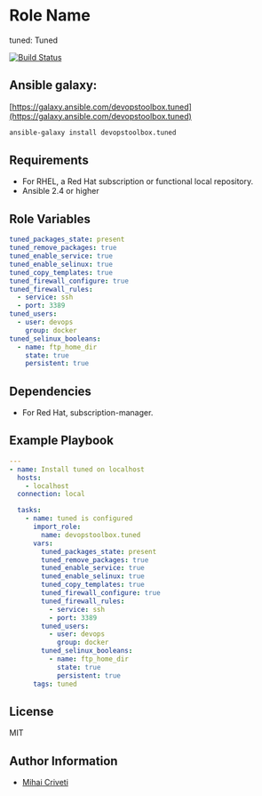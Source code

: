 Role Name
=========

tuned: Tuned

[![Build Status](https://travis-ci.org/cmihai-ansible/tuned.svg?branch=master)](https://travis-ci.org/cmihai-ansible/tuned)

Ansible galaxy:
---------------

[https://galaxy.ansible.com/devopstoolbox.tuned](https://galaxy.ansible.com/devopstoolbox.tuned)

```bash
ansible-galaxy install devopstoolbox.tuned
```

Requirements
------------

- For RHEL, a Red Hat subscription or functional local repository.
- Ansible 2.4 or higher

Role Variables
--------------

```yaml
tuned_packages_state: present
tuned_remove_packages: true
tuned_enable_service: true
tuned_enable_selinux: true
tuned_copy_templates: true
tuned_firewall_configure: true
tuned_firewall_rules:
  - service: ssh
  - port: 3389
tuned_users:
  - user: devops
    group: docker
tuned_selinux_booleans:
  - name: ftp_home_dir
    state: true
    persistent: true
```

Dependencies
------------

- For Red Hat, subscription-manager.

Example Playbook
----------------

```yaml
---
- name: Install tuned on localhost
  hosts:
    - localhost
  connection: local

  tasks:
    - name: tuned is configured
      import_role:
        name: devopstoolbox.tuned
      vars:
        tuned_packages_state: present
        tuned_remove_packages: true
        tuned_enable_service: true
        tuned_enable_selinux: true
        tuned_copy_templates: true
        tuned_firewall_configure: true
        tuned_firewall_rules:
          - service: ssh
          - port: 3389
        tuned_users:
          - user: devops
            group: docker
        tuned_selinux_booleans:
          - name: ftp_home_dir
            state: true
            persistent: true
      tags: tuned
```

License
-------

MIT

Author Information
------------------

- [Mihai Criveti](https://www.linkedin.com/in/devopstoolbox.)
